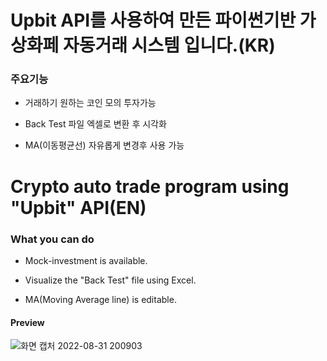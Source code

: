 # Upbit API를 사용하여 만든 파이썬기반 가상화페 자동거래 시스템 입니다.(KR)

### 주요기능
- 거래하기 원하는 코인 모의 투자가능
    
- Back Test 파일 엑셀로 변환 후 시각화
   
- MA(이동평균선) 자유롭게 변경후 사용 가능

# Crypto auto trade program using "Upbit" API(EN)

### What you can do
- Mock-investment is available.
    
- Visualize the "Back Test" file using Excel.
   
- MA(Moving Average line) is editable.

#### Preview

![화면 캡처 2022-08-31 200903](https://user-images.githubusercontent.com/93990321/187811286-e71e59ff-3580-41aa-bf0d-a4c5d6518c01.png)
